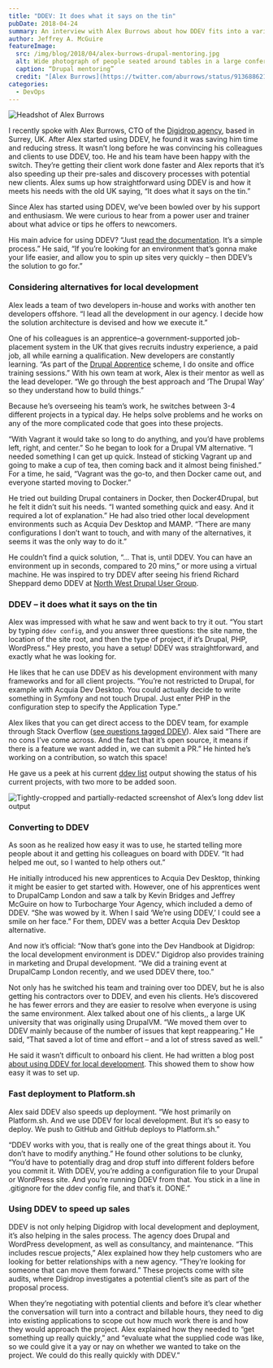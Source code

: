 ```yaml
---
title: "DDEV: It does what it says on the tin"
pubDate: 2018-04-24
summary: An interview with Alex Burrows about how DDEV fits into a varied and efficient workflow.
author: Jeffrey A. McGuire
featureImage:
  src: /img/blog/2018/04/alex-burrows-drupal-mentoring.jpg
  alt: Wide photograph of people seated around tables in a large conference room, laptops out, with a few others standing around in the midst of discussion
  caption: “Drupal mentoring”
  credit: "[Alex Burrows](https://twitter.com/aburrows/status/913688621248630785)"
categories:
  - DevOps
---
```


![Headshot of Alex Burrows](/img/blog/2018/04/alex-burrows.jpg)

I recently spoke with Alex Burrows, CTO of the [Digidrop agency](https://digidrop.io/), based in Surrey, UK. After Alex started using DDEV, he found it was saving him time and reducing stress. It wasn’t long before he was convincing his colleagues and clients to use DDEV, too. He and his team have been happy with the switch. They’re getting their client work done faster and Alex reports that it’s also speeding up their pre-sales and discovery processes with potential new clients. Alex sums up how straightforward using DDEV is and how it meets his needs with the old UK saying, “It does what it says on the tin.”

Since Alex has started using DDEV, we’ve been bowled over by his support and enthusiasm. We were curious to hear from a power user and trainer about what advice or tips he offers to newcomers.

His main advice for using DDEV? “Just [read the documentation](https://ddev.readthedocs.io/en/latest/). It’s a simple process.” He said, “If you’re looking for an environment that’s gonna make your life easier, and allow you to spin up sites very quickly – then DDEV’s the solution to go for.”

### Considering alternatives for local development

Alex leads a team of two developers in-house and works with another ten developers offshore. “I lead all the development in our agency. I decide how the solution architecture is devised and how we execute it.”

One of his colleagues is an apprentice–a government-supported job-placement system in the UK that gives recruits industry experience, a paid job, all while earning a qualification. New developers are constantly learning. “As part of the [Drupal Apprentice](http://www.drupalapprentice.uk/) scheme, I do onsite and office training sessions.” With his own team at work, Alex is their mentor as well as the lead developer. “We go through the best approach and ‘The Drupal Way’ so they understand how to build things.”

Because he’s overseeing his team’s work, he switches between 3-4 different projects in a typical day. He helps solve problems and he works on any of the more complicated code that goes into these projects.

“With Vagrant it would take so long to do anything, and you’d have problems left, right, and center.” So he began to look for a Drupal VM alternative. “I needed something I can get up quick. Instead of sticking Vagrant up and going to make a cup of tea, then coming back and it almost being finished.” For a time, he said, “Vagrant was the go-to, and then Docker came out, and everyone started moving to Docker.”

He tried out building Drupal containers in Docker, then Docker4Drupal, but he felt it didn’t suit his needs. “I wanted something quick and easy. And it required a lot of explanation.” He had also tried other local development environments such as Acquia Dev Desktop and MAMP. “There are many configurations I don’t want to touch, and with many of the alternatives, it seems it was the only way to do it.”

He couldn’t find a quick solution, “… That is, until DDEV. You can have an environment up in seconds, compared to 20 mins,” or more using a virtual machine. He was inspired to try DDEV after seeing his friend Richard Sheppard demo DDEV at [North West Drupal User Group](https://nwdrupal.org.uk/).

### DDEV – it does what it says on the tin

Alex was impressed with what he saw and went back to try it out. “You start by typing `ddev config`, and you answer three questions: the site name, the location of the site root, and then the type of project, if it’s Drupal, PHP, WordPress.” Hey presto, you have a setup! DDEV was straightforward, and exactly what he was looking for.

He likes that he can use DDEV as his development environment with many frameworks and for all client projects. “You’re not restricted to Drupal, for example with Acquia Dev Desktop. You could actually decide to write something in Symfony and not touch Drupal. Just enter PHP in the configuration step to specify the Application Type.”

Alex likes that you can get direct access to the DDEV team, for example through Stack Overflow ([see questions tagged DDEV](https://stackoverflow.com/questions/tagged/ddev)). Alex said “There are no cons I’ve come across. And the fact that it’s open source, it means if there is a feature we want added in, we can submit a PR.” He hinted he’s working on a contribution, so watch this space!

He gave us a peek at his current [ddev list](https://ddev.readthedocs.io/en/latest/users/cli-usage/#listing-project-information) output showing the status of his current projects, with two more to be added soon.

![Tightly-cropped and partially-redacted screenshot of Alex’s long `ddev list` output](/img/blog/2018/04/alex-current-ddev-list.png)

### Converting to DDEV

As soon as he realized how easy it was to use, he started telling more people about it and getting his colleagues on board with DDEV. “It had helped me out, so I wanted to help others out.”

He initially introduced his new apprentices to Acquia Dev Desktop, thinking it might be easier to get started with. However, one of his apprentices went to DrupalCamp London and saw a talk by Kevin Bridges and Jeffrey McGuire on how to Turbocharge Your Agency, which included a demo of DDEV. “She was wowed by it. When I said ‘We’re using DDEV,’ I could see a smile on her face.” For them, DDEV was a better Acquia Dev Desktop alternative.

And now it’s official: “Now that’s gone into the Dev Handbook at Digidrop: the local development environment is DDEV.” Digidrop also provides training in marketing and Drupal development. “We did a training event at DrupalCamp London recently, and we used DDEV there, too.”

Not only has he switched his team and training over too DDEV, but he is also getting his contractors over to DDEV, and even his clients. He’s discovered he has fewer errors and they are easier to resolve when everyone is using the same environment. Alex talked about one of his clients,, a large UK university that was originally using DrupalVM. “We moved them over to DDEV mainly because of the number of issues that kept reappearing.” He said, “That saved a lot of time and effort – and a lot of stress saved as well.”

He said it wasn’t difficult to onboard his client. He had written a blog post [about using DDEV for local development](https://medium.com/@aburrows/ddev-docker-aa5fbbba91a7). This showed them to show how easy it was to set up.

### Fast deployment to Platform.sh

Alex said DDEV also speeds up deployment. “We host primarily on Platform.sh. And we use DDEV for local development. But it’s so easy to deploy. We push to GitHub and GitHub deploys to Platform.sh.”

“DDEV works with you, that is really one of the great things about it. You don’t have to modify anything.” He found other solutions to be clunky, “You’d have to potentially drag and drop stuff into different folders before you commit it. With DDEV, you’re adding a configuration file to your Drupal or WordPress site. And you’re running DDEV from that. You stick in a line in .gitignore for the ddev config file, and that’s it. DONE.”

### Using DDEV to speed up sales

DDEV is not only helping Digidrop with local development and deployment, it’s also helping in the sales process. The agency does Drupal and WordPress development, as well as consultancy, and maintenance. “This includes rescue projects,” Alex explained how they help customers who are looking for better relationships with a new agency. “They’re looking for someone that can move them forward.” These projects come with site audits, where Digidrop investigates a potential client’s site as part of the proposal process.

When they’re negotiating with potential clients and before it’s clear whether the conversation will turn into a contract and billable hours, they need to dig into existing applications to scope out how much work there is and how they would approach the project. Alex explained how they needed to “get something up really quickly,” and “evaluate what the supplied code was like, so we could give it a yay or nay on whether we wanted to take on the project. We could do this really quickly with DDEV.”
